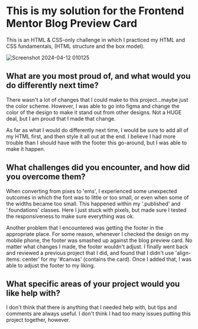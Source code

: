 <h1>This is my solution for the Frontend Mentor Blog Preview Card</h1>

This is an HTML & CSS-only challenge in which I practiced my HTML and CSS fundamentals, (HTML structure and the box model).

![Screenshot 2024-04-12 010125](https://github.com/cdanderson76/blogPreviewCard/assets/138369806/0445b226-6c5d-4350-8087-6862068ae055)


<h2>What are you most proud of, and what would you do differently next time?</h2>

There wasn't a lot of changes that I could make to this project...maybe just the color scheme.  However, I was able to go into figma and change the color of the design to make it stand out from other designs.  Not a HUGE deal, but I am proud that I made that change.

As far as what I would do differently next time, I would be sure to add all of my HTML first, and then style it all out at the end.  I believe I had more trouble than I should have with the footer this go-around, but I was able to make it happen.

<h2>What challenges did you encounter, and how did you overcome them?</h2>

When converting from pixes to 'ems', I experienced some unexpected outcomes in which the font was to little or too small, or even when some of the widths became too small.  This happened within my '.published' and '.foundations' classes.  Here I just stuck with pixels, but made sure I tested the responsiveness to make sure everything was ok.

Another problem that I encountered was getting the footer in the appropriate place.  For some reason, whenever I checked the design on my mobile phone, the footer was smashed up against the blog preview card.  No matter what changes I made, the footer wouldn't adjust.  I finally went back and reviewed a previous project that I did, and found that I didn't use 'align-items: center' for my '#canvas' (contains the card).  Once I added that, I was able to adjust the footer to my liking.

<h2>What specific areas of your project would you like help with?</h2>

I don't think that there is anything that I needed help with, but tips and comments are always useful. I don't think I had too many issues putting this project together, however.

